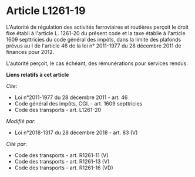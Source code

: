 # Article L1261-19

L'Autorité de régulation des activités ferroviaires et routières perçoit le droit fixe établi à l'article L. 1261-20 du
présent code et la taxe établie à l'article 1609 septtricies du code général des impôts, dans la limite des plafonds prévus
au I de l'article 46 de la loi n° 2011-1977 du 28 décembre 2011 de finances pour 2012.

L'autorité perçoit, le cas échéant, des rémunérations pour services rendus.

**Liens relatifs à cet article**

_Cite_:

  - Loi n°2011-1977 du 28 décembre 2011 - art. 46
  - Code général des impôts, CGI. - art. 1609 septtricies
  - Code des transports - art. L1261-20

_Modifié par_:

  - Loi n°2018-1317 du 28 décembre 2018 - art. 83 (V)

_Cité par_:

  - Code des transports - art. R1261-11 (V)
  - Code des transports - art. R1261-13 (V)
  - Code des transports - art. R1261-16 (VD)
